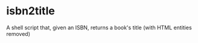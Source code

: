 isbn2title
==========

A shell script that, given an ISBN, returns a book's title (with HTML entities removed)

